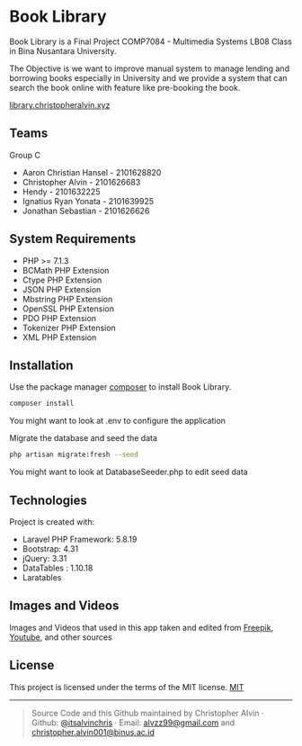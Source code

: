 # Book Library

Book Library is a Final Project COMP7084 - Multimedia Systems LB08 Class in Bina Nusantara University.

The Objective is we want to improve manual system to manage lending and borrowing books especially in University and we provide a system that can search the book online with feature like pre-booking the book.

[library.christopheralvin.xyz](http://library.christopheralvin.xyz)

## Teams
Group C
* Aaron Christian Hansel - 2101628820
* Christopher Alvin - 2101626683
* Hendy - 2101632225
* Ignatius Ryan Yonata - 2101639925
* Jonathan Sebastian - 2101626626

## System Requirements

* PHP >= 7.1.3
* BCMath PHP Extension
* Ctype PHP Extension
* JSON PHP Extension
* Mbstring PHP Extension
* OpenSSL PHP Extension
* PDO PHP Extension
* Tokenizer PHP Extension
* XML PHP Extension


## Installation

Use the package manager [composer](https://getcomposer.org/download/) to install Book Library.

```bash
composer install
```
You might want to look at .env to configure the application

Migrate the database and seed the data
```bash
php artisan migrate:fresh --seed
```
You might want to look at DatabaseSeeder.php to edit seed data

## Technologies
Project is created with:
* Laravel PHP Framework: 5.8.19
* Bootstrap: 4.31
* jQuery: 3.31
* DataTables : 1.10.18
* Laratables


## Images and Videos

Images and Videos that used in this app taken and edited from [Freepik](https://freepik.com), [Youtube](https://youtube.com), and other sources

## License
This project is licensed under the terms of the MIT license. [MIT](https://choosealicense.com/licenses/mit/)

___
> Source Code and this Github maintained by Christopher Alvin
>   ·  Github: [@itsalvinchris](https://github.com/itsalvinchris)
>   ·  Email: [alvzz99@gmail.com](mailto:alvzz99@gmail.com) and [christopher.alvin001@binus.ac.id](mailto:christopher.alvin001@binus.ac.id)  